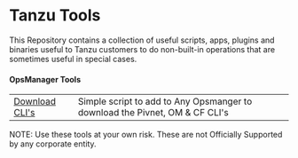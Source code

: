 # Tanzu Tools

This Repository contains a collection of useful scripts, apps, plugins and binaries useful to Tanzu customers to do 
non-built-in operations that are sometimes useful in special cases.

#### OpsManager Tools

|  |  |
| ---- | --- |
| [Download CLI's](Ops-Manager-Download-CLIs/README.md) | Simple script to add to Any Opsmanger to download the Pivnet, OM &amp; CF CLI's |

NOTE: Use these tools at your own risk. These are not Officially Supported by any corporate entity. 